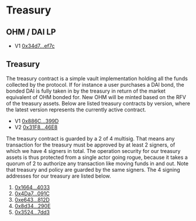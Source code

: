 # Treasury

## OHM / DAI LP

* V1 [0x34d7...ef7c](https://etherscan.io/address/0x34d7d7Aaf50AD4944B70B320aCB24C95fa2def7c)

## Treasury

The treasury contract is a simple vault implementation holding all the funds collected by the protocol. If for instance a user purchases a DAI bond, the bonded DAI is fully taken in by the treasury in return of the market equivalent of OHM bonded for. New OHM will be minted based on the RFV of the treasury assets. Below are listed treasury contracts by version, where the latest version represents the currently active contract.

* V1 [0x886C...399D](https://etherscan.io/address/0x886CE997aa9ee4F8c2282E182aB72A705762399D)
* V2 [0x31F8...46E8](https://etherscan.io/address/0x31F8Cc382c9898b273eff4e0b7626a6987C846E8)

The treasury contract is guarded by a 2 of 4 multisig. That means any transaction for the treasury must be approved by at least 2 signers, of which we have 4 signers in total. The operation security for our treasury assets is thus protected from a single actor going rogue, because it takes a quorum of 2 to authorize any transaction like moving funds in and out. Note that treasury and policy are guarded by the same signers. The 4 signing addresses for our treasury are listed below.

1. [0x1664...4033](https://etherscan.io/address/0x1664852674e93268Ef7704B7c345b20a876d4033)
2. [0x4Da7...091C](https://etherscan.io/address/0x4Da7EB21fd6c918b57f61B15109133C069FA091C)
3. [0xe643...812D](https://etherscan.io/address/0xe6435E2D1De6e3D3a9e90B2e80e7956ce59A812D)
4. [0x8d34...290E](https://etherscan.io/address/0x8d34EA6fb1Ed6B60F94ac6CD01dD1181ef12290E)
5. [0x3524...7dd3](https://etherscan.io/address/0x3524c03D39A13D51485419A17586286A6b617dd3)

